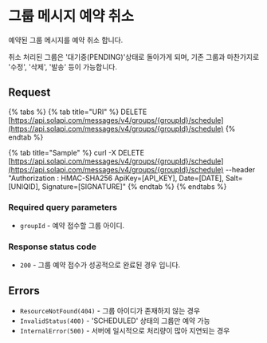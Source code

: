 # 그룹 메시지 예약 취소

예약된 그룹 메시지를 예약 취소 합니다.

취소 처리된 그룹은 '대기중\(PENDING\)'상태로 돌아가게 되며, 기존 그룹과 마찬가지로 '수정', '삭제', '발송' 등이 가능합니다.

## Request

{% tabs %}
{% tab title="URI" %}
DELETE [https://api.solapi.com/messages/v4/groups/{groupId}/schedule](https://api.solapi.com/messages/v4/groups/{groupId}/schedule)
{% endtab %}

{% tab title="Sample" %}
curl -X DELETE [https://api.solapi.com/messages/v4/groups/{groupId}/schedule](https://api.solapi.com/messages/v4/groups/{groupId}/schedule) --header "Authorization : HMAC-SHA256 ApiKey=\[API\_KEY\], Date=\[DATE\], Salt=\[UNIQID\], Signature=\[SIGNATURE\]" 
{% endtab %}
{% endtabs %}

### Required query parameters

* `groupId` - 예약 접수할 그룹 아이디.

### Response status code

* `200` - 그룹 예약 접수가 성공적으로 완료된 경우 입니다.

## Errors

* `ResourceNotFound(404)` - 그룹 아이디가 존재하지 않는 경우
* `InvalidStatus(400)` - 'SCHEDULED' 상태의 그룹만 예약 가능
* `InternalError(500)` - 서버에 일시적으로 처리량이 많아 지연되는 경우



